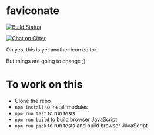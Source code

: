 # faviconate

[![Build Status](https://travis-ci.org/menendezpoo/faviconate.svg?branch=master)](https://travis-ci.org/menendezpoo/faviconate)

[![Chat on Gitter](https://badges.gitter.im/gitterHQ/gitter.png)](https://gitter.im/faviconate)

Oh yes, this is yet another icon editor.

But things are going to change ;)


# To work on this
- Clone the repo
- `npm install` to install modules
- `npm run test` to run tests
- `npm run build` to build browser JavaScript
- `npm run pack` to run tests and build browser JavaScript

